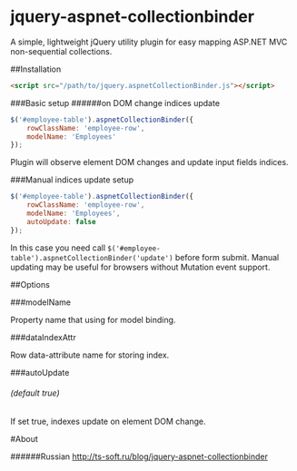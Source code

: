 jquery-aspnet-collectionbinder
==============================

A simple, lightweight jQuery utility plugin for easy mapping ASP.NET MVC non-sequential collections.

##Installation

```html
<script src="/path/to/jquery.aspnetCollectionBinder.js"></script>
```
###Basic setup
######on DOM change indices update

```javascript
$('#employee-table').aspnetCollectionBinder({
    rowClassName: 'employee-row',
    modelName: 'Employees'
});
```

Plugin will observe element DOM changes and update input fields indices.

###Manual indices update setup

```javascript
$('#employee-table').aspnetCollectionBinder({
    rowClassName: 'employee-row',
    modelName: 'Employees',
    autoUpdate: false
});
```

In this case you need call ```$('#employee-table').aspnetCollectionBinder('update')``` before form submit.
Manual updating may be useful for browsers without Mutation event support.

##Options

###modelName

Property name that using for model binding.

###dataIndexAttr

Row data-attribute name for storing index.

###autoUpdate
###### (default true)

If set true, indexes update on element DOM change.

#About

######Russian
http://ts-soft.ru/blog/jquery-aspnet-collectionbinder






